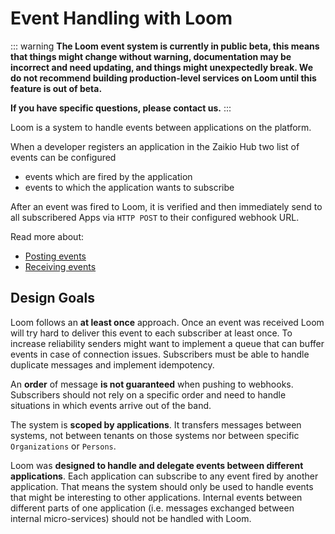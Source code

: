 # Event Handling with Loom

::: warning
**The Loom event system is currently in public beta, this means that things might change without warning, documentation may be incorrect and need updating, and things might unexpectedly break. We do not recommend building production-level services on Loom until this feature is out of beta.**

**If you have specific questions, please contact us.**
:::

Loom is a system to handle events between applications on the platform.

When a developer registers an application in the Zaikio Hub two list of events can be configured

  - events which are fired by the application
  - events to which the application wants to subscribe

After an event was fired to Loom, it is verified and then immediately send to all subscribered Apps via `HTTP POST` to their configured webhook URL.

Read more about:

  - [Posting events](./posting-events.html)
  - [Receiving events](./receiving-events.html)

## Design Goals

Loom follows an **at least once** approach. Once an event was received Loom will try hard to deliver this event to each subscriber at least once. To increase reliability senders might want to implement a queue that can buffer events in case of connection issues. Subscribers must be able to handle duplicate messages and implement idempotency.

An **order** of message **is not guaranteed** when pushing to webhooks. Subscribers should not rely on a specific order and need to handle situations in which events arrive out of the band.

The system is **scoped by applications**. It transfers messages between systems, not between tenants on those systems nor between specific `Organizations` or `Persons`.

Loom was **designed to handle and delegate events between different applications**. Each application can subscribe to any event fired by another application. That means the system should only be used to handle events that might be interesting to other applications. Internal events between different parts of one application (i.e. messages exchanged between internal micro-services) should not be handled with Loom.
